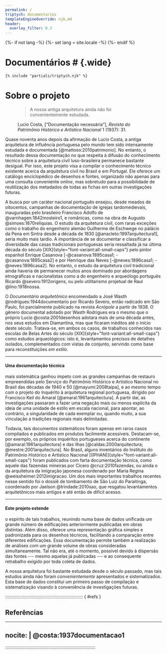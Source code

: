 ```yaml
---
permalink: /
triptych: documentarios
templateEngineOverride: njk,md
header:
  overlay_filter: 0.3
---
```


{%- if not lang -%}
  {%- set lang = site.locale -%}
{%- endif %}

# Documentários # {.wide}

```{=html}
{% include "partials/triptych.njk" %}
```

# Sobre o projeto #

<figure>
<blockquote class="epigraph">
A nossa antiga arquitetura ainda não foi convenientemente estudada.
</blockquote>

<figcaption class="blockquote-footer">
Lucio Costa, [<q>Documentação necessária</q>],
<cite>Revista do Patrimônio Histórico e Artístico Nacional</cite> 1
(1937): 31.
</figcaption>
</figure>

[<q>Documentação necessária</q>]: #ref-costa:1937documentacao1

Quase noventa anos depois da afirmação de Lucio Costa,
a antiga arquitetura de influência portuguesa pelo mundo tem sido
intensamente estudada e documentada [@mattoso:2010patrimonio].
No entanto, o resultado dessa documentação no que respeita à
difusão do conhecimento técnico sobre a arquitetura civil
luso-brasileira permanece bastante desigual.
Por isso, este projeto visa a compilar o conhecimento técnico
existente acerca da arquitetura civil no Brasil e em Portugal.
Ele oferece um catálogo enciclopédico de desenhos e fontes,
organizado não apenas para uma consulta conveniente *online*,
mas sobretudo para a possibilidade de reutilização dos metadados
de todas as fichas em outras investigações futuras.

A busca por um caráter nacional português ensejou, desde meados de
oitocentos, campanhas de
documentação de igrejas tardomedievais, inauguradas pelo brasileiro
Francisco Adolfo de @varnhagen:1842mosteiro1,
e românicas, como na obra de Augusto @simoes:1870reliquias.
O estudo da arquitetura civil, com raras exceções como o trabalho do
engenheiro alemão Guilherme de Eschwege no palácio da Pena em Sintra
desde a década de 1830 [@anacleto:1997arquitectura1],
seria muito mais tardio.
A importância de se documentar e classificar a diversidade das casas
tradicionais portuguesas seria ressaltada já na última década do
século [XIX]{style="font-variant:all-small-caps"} pelo pintor espanhol
Enrique Casanova [-@casanova:1895casa1; -@casanova:1895casa2] e por
Henrique das Neves [-@neves:1896casa1; -@neves:1896casa2].
No entanto, o estudo da arquitetura civil tradicional ainda haveria de
permanecer muitos anos dominado por abordagens etnográficas e
nacionalistas como a do engenheiro e arqueólogo português
Ricardo @severo:1912origens, ou pelo utilitarismo projetual de
Raul @lino:1918nossa.

O *Documentário arquitetônico* encomendado a José Wasth
@rodrigues:1944documentario por
Ricardo Severo, então radicado em São Paulo,
foi parcialmente publicado na revista *Acrópole* a partir de 1938.
O gênero documental adotado por Wasth Rodrigues era o mesmo que
o próprio Lucio @costa:2001desenhos adotara mais de uma década antes,
nos seus estudos em Diamantina, mas que ficaram inéditos
até o início deste século.
Tratava-se, em ambos os casos, de trabalhos conhecidos nas escolas
de Belas Artes do século [XIX]{style="font-variant:all-small-caps"}
como estudos arqueológicos:
isto é, levantamentos precisos de detalhes isolados, complementados
com vistas de conjunto, servindo como base para reconstituições
*em estilo*.

<hr class="clearfix" />

#### Uma documentação técnica ####

mais sistemática ganhou ímpeto com as grandes campanhas de restauro
empreendidas pelo Serviço do Patrimônio Histórico e Artístico Nacional
no Brasil das décadas de 1940 e 50 [@mayumi:2008taipa],
e ao mesmo tempo com o projeto do Inquérito à arquitetura regional
portuguesa, dirigido por Francisco Keil do Amaral
[@amaral:1961arquitectura].
A partir daí, as investigações passaram a fazer uma negação
mais ou menos explícita da ideia de uma unidade de estilo em
escala nacional, para apontar, ao contrário, a singularidade de cada
exemplar ou, quando muito, a sua vinculação a tradições regionais
mais delimitadas.

Todavia, tais documentos sistemáticos foram apenas em raros casos
compilados e publicados em produtos facilmente acessíveis.
Destacam-se, por exemplo, os próprios inquéritos portugueses acerca
do continente [@amaral:1961arquitectura] e das ilhas
[@caldas:2000arquitectura; @mestre:2001arquitectura].
No Brasil, alguns inventários do Instituto do Patrimônio Histórico e
Artístico Nacional [(IPHAN)]{style="font-variant:all-small-caps"}
foram publicados com farta documentação técnica,
como aquele das fazendas mineiras por Cícero @cruz:2010fazendas,
ou ainda o da arquitetura da imigração japonesa coordenado por
Maria Regina @weissheimer:2012imigracao.
Um dos mais importantes trabalhos recentes nesse sentido foi o
dossiê de tombamento de São Luiz do Paraitinga, coordenado por
Jaelson @trindade:2010sao,
que resgatou levantamentos arquitetônicos mais antigos e até
então de difícil acesso.

<hr class="clearfix" />

#### Este projeto estende ####

o espírito de tais trabalhos, reunindo numa base de dados unificada
um grande número de edificações anteriormente publicadas em obras
distintas.
Além disso, oferece uma representação gráfica simples e padronizada
para os desenhos técnicos, facilitando a comparação entre
diferentes edificações.
Essa documentação permite também a realização de análises com um
grande volume de obras consideradas simultaneamente.
Tal não era, até o momento, possível devido à dispersão das fontes
--- mesmo aquelas já publicadas --- e ao consequente retrabalho
exigido por toda coleta de dados.

A nossa arquitetura foi bastante estudada desde o século passado,
mas tais estudos ainda não foram *convenientemente* apresentados e
sistematizados.
Esta base de dados constitui um primeiro passo de compilação e
sistematização visando à conveniência de investigações futuras.


:::::::::::::::::::::::::::::::::::::::::::::::::::::::::::::: { #refs }

## Referências ##

---
nocite: |
  @costa:1937documentacao1
---

::::::::::::::::::::::::::::::::::::::::::::::::::::::::::::::::::::::::

